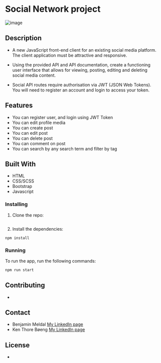 # Social Network project
![image](https://user-images.githubusercontent.com/82838871/223701901-9a4c072b-7d3e-451c-b17e-7ec8027faed4.png)



## Description



- A new JavaScript front-end client for an existing social media platform. The client application must be attractive and responsive.

- Using the provided API and API documentation, create a functioning user interface that allows for viewing, posting, editing and deleting social media     content.

- Social API routes require authorisation via JWT (JSON Web Tokens). You will need to register an account and login to access your token.


## Features

- You can register user, and login using JWT Token
- You can edit profile media
- You can create post
- You can edit post
- You can delete post
- You can comment on post
- You can search by any search term and filter by tag

## Built With

- HTML
- CSS/SCSS
- Bootstrap
- Javascript

### Installing

1. Clone the repo:

```bash

```

2. Install the dependencies:

```
npm install
```

### Running

To run the app, run the following commands:

```bash
npm run start
```

## Contributing

-

## Contact

- Benjamin Meldal [My LinkedIn page](https://www.linkedin.com/in/benjaminmeldal/)
- Ken Thore Bøeng [My LinkedIn page](https://www.linkedin.com/in/ken-thore-bøeng-b2b1b3ba/)

## License

-
